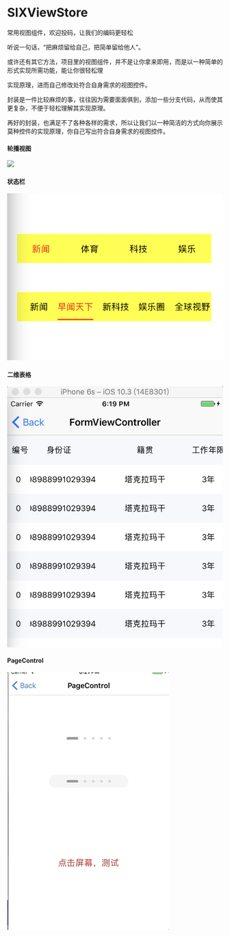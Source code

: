 # SIXViewStore
常用视图组件，欢迎投码，让我们的编码更轻松

<p>听说一句话，“把麻烦留给自己，把简单留给他人”。
<p>或许还有其它方法，项目里的视图组件，并不是让你拿来即用，而是以一种简单的形式实现所需功能，能让你很轻松理</p>
实现原理，进而自己修改处符合自身需求的视图控件。</p>
<p>封装是一件比较麻烦的事，往往因为需要面面俱到，添加一些分支代码，从而使其更复杂，不便于轻松理解其实现原理。</p>
<p>再好的封装，也满足不了各种各样的需求，所以让我们以一种简洁的方式向你展示莫种控件的实现原理，你自己写出符合自身需求的视图控件。</p>


<p>
<h4>轮播视图</h4>
<img src='./images/cycleview.gif'></img>
</p>

<p>
<h4>状态栏</h4>
<img src='./images/statebar.png'></img>
</p>

<p>
<h4>二维表格</h4>
<img src='./images/form.png'></img>
</p>

<p>
<h4>PageControl</h4>
<img src='./images/pagecontrol.gif'></img>
</p>
